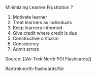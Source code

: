 Minimizing Learner Frustration
?
1. Motivate learner
2. Treat learners as individuals
3. Keep learners informed
4. Give credit where credit is due
5. Constructive criticism
6. Consistency
7. Admit errors
<!--SR:!2022-10-04,1,230-->


Source: [[Air Trek North FOI Flashcards]]

#airtreknorth-flashcards/foi